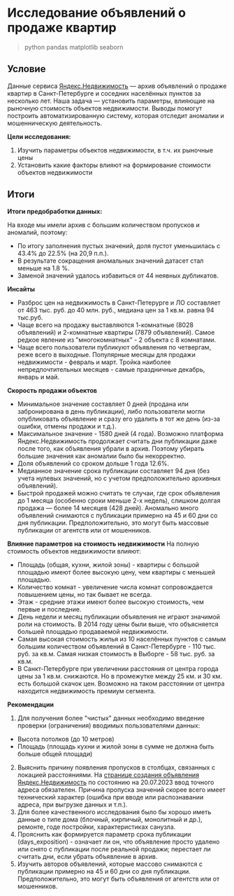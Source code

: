 # Исследование объявлений о продаже квартир
> python pandas matplotlib seaborn
## Условие

Данные сервиса [Яндекс.Недвижимость](https://realty.ya.ru/sankt-peterburg_i_leningradskaya_oblast/?utm_referrer=https%3A%2F%2Frealty.ya.ru%2Fshowcaptcha%3Fmt%3D01EAD70425A8BCBF0929B86BD3DADED0D324F6558DC9DCCF542BF7A0A6EF8712DB09%26retpath%3DaHR0cHM6Ly9yZWFsdHkueWEucnUvPw%252C%252C_7490177ca1f5809a3f6c0d8695c02986%26t%3D3%2F1678729830%2Ffcd60561a39a2335dccdffd65062578f%26u%3D6ba8981c-e9679991-64c3208b-62265de5%26s%3D13a40faa3f3cc684c4dba0d8dcae86c4) — архив объявлений о продаже квартир в Санкт-Петербурге и соседних населённых пунктов за несколько лет. Наша задача — установить параметры, влияющие на рыночную стоимость объектов недвижимости. Выводы помогут построить автоматизированную систему, которая отследит аномалии и мошенническую деятельность. 

**Цели исследования:**

1. Изучить параметры объектов недвижимости, в т.ч. их рыночные цены 
2. Установить какие факторы влияют на формирование стоимости объектов недвижимости

## Итоги

**Итоги предобработки данных:**

На входе мы имели архив с большим количеством пропусков и аномалий, поэтому:
- По итогу заполнения пустых значений, доля пустот уменьшилась с 43.4% до 22.5% (на 20,9 п.п.).
- В результате сокращения аномальных значений датасет стал меньше на 1.8 %.
- Заменой значений удалось избавиться от 44 неявных дубликатов.

**Инсайты**
- Разброс цен на недвижимость в Санкт-Петерурге и ЛО составляет от 463 тыс. руб. до 40 млн. руб., медиана цен за 1 кв.м. равна 94 тыс.руб.
- Чаще всего на продажу выставляются 1-комнатные (8028 объявлений) и 2-комнатные квартиры (7879 объявлений). Самое редкое явление из "многокомнатных" - 2 объекта с 8 комнатами.
- Чаще всего пользователи публикуют объявления по четвергам, реже всего в выходные. Популярные месяцы для продажи недвижимости - февраль и март. Тройка наиболее непредпочтительных месяцев - самые праздничные декабрь, январь и май.

**Скорость продажи объектов**
- Минимальное значение составляет 0 дней (продана или забронирована в день публикации), либо пользователи могли опубликовать объявление и сразу его удалить в тот же день (из-за ошибки, отмены продажи и т.д.).
- Максимальное значение - 1580 дней (4 года). Возможно платформа Яндекс.Недвижимость продолжает считать дни публикации даже после того, как объявления убрали в архив. Поэтому убирать большие значения как аномалии было бы некорректно.
- Доля объявлений со сроком дольше 1 года 12.6%.
- Медианное значение срока публикации составляет 94 дня (без учета нулевых значений, но с учетом предположительно архивных объявлений).
- Быстрой продажей можно считать те случаи, где срок объявления до 1 месяца (особенно сроки меньше 2-х недель), слишком долгая продажа — более 14 месяцев (428 дней). Аномально много объявлений снимаются с публикации примерно на 45 и 60 дни со дня публикации. Предположительно, это могут быть массовые публикации от агентств или от мошенников.

**Влияние параметров на стоимость недвижимости** 
На полную стоимость объектов недвижимости влияют:
- Площадь (общая, кухни, жилой зоны) - квартиры с большой площадью имеют более высокую цену, чем квартиры с меньшей площадью.
- Количество комнат - увеличение числа комнат сопровождается повышением цены, но так бывает не всегда.
- Этаж - средние этажи имеют более высокую стоимость, чем первые и последние.
- День недели и месяц публикации объявления не играют значимой роли на стоимость. В 2014 году цены были выше, что объясняется большей площадью продаваемой недвижимости.
- Cамая высокая стоимость жилья из 10 населённых пунктов с самым большим количеством объявлений в Санкт-Петербурге - 110 тыс. руб. за кв.м. Самая низкая стоимость в Выборге - 58 тыс. руб. за кв.м.
- В Санкт-Петербурге при увеличении расстояния от центра города цены за 1 кв.м. снижаются. Но в промежутке между 25 км. и 30 км. есть большой скачок цен. Возможно на таком расстоянии от центра находится недвижимость премиум сегмента.

**Рекомендации**
1. Для получения более "чистых" данных необходимо введение проверки (ограничения) вводимых пользователями данных:
- Высота потолков (до 10 метров)
- Площадь (площадь кухни и жилой зоны в сумме не должна быть больше общей площади)
2. Выяснить причину появления пропусков в столбцах, связанных с локацией расстояниями. На [странице создания объявления Яндекс.Недвижимость](https://realty.ya.ru/management-new/add/) по состоянию на 20.07.2023 ввод точного адреса обязателен. Причина пропуска значений скорее всего имеет технический характер (ошибка при вводе или распознавании адреса, при выгрузке данных и т.п.). 
3. Для более качественного исследования было бы хорошо иметь данные о типе дома (блочный, кирпичый, монолитный и др.), ремонте, годе постройки, характеристиках санузла.
4. Прояснить как формируется параметр срока публикации (days_exposition) - означает ли он, что объявление просто удалено или снято с публикации после реальной продажи; перестает ли считать дни, если убрать объявление в архив.
5. Изучить авторов объявлений, которые массово снимаются с публикации примерно на 45 и 60 дни со дня публикации. Предположительно, это могут быть объявления от агентств или от мошенников.

